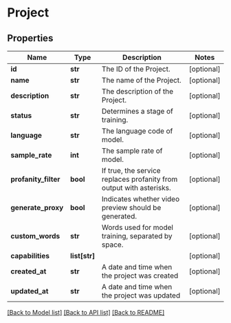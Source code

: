 # Project

## Properties
Name | Type | Description | Notes
------------ | ------------- | ------------- | -------------
**id** | **str** | The ID of the Project. | [optional] 
**name** | **str** | The name of the Project. | [optional] 
**description** | **str** | The description of the Project. | [optional] 
**status** | **str** | Determines a stage of training. | [optional] 
**language** | **str** | The language code of model. | [optional] 
**sample_rate** | **int** | The sample rate of model. | [optional] 
**profanity_filter** | **bool** | If true, the service replaces profanity from output with asterisks. | [optional] 
**generate_proxy** | **bool** | Indicates whether video preview should be generated. | [optional] 
**custom_words** | **str** | Words used for model training, separated by space. | [optional] 
**capabilities** | **list[str]** |  | [optional] 
**created_at** | **str** | A date and time when the project was created | [optional] 
**updated_at** | **str** | A date and time when the project was updated | [optional] 

[[Back to Model list]](../README.md#documentation-for-models) [[Back to API list]](../README.md#documentation-for-api-endpoints) [[Back to README]](../README.md)


